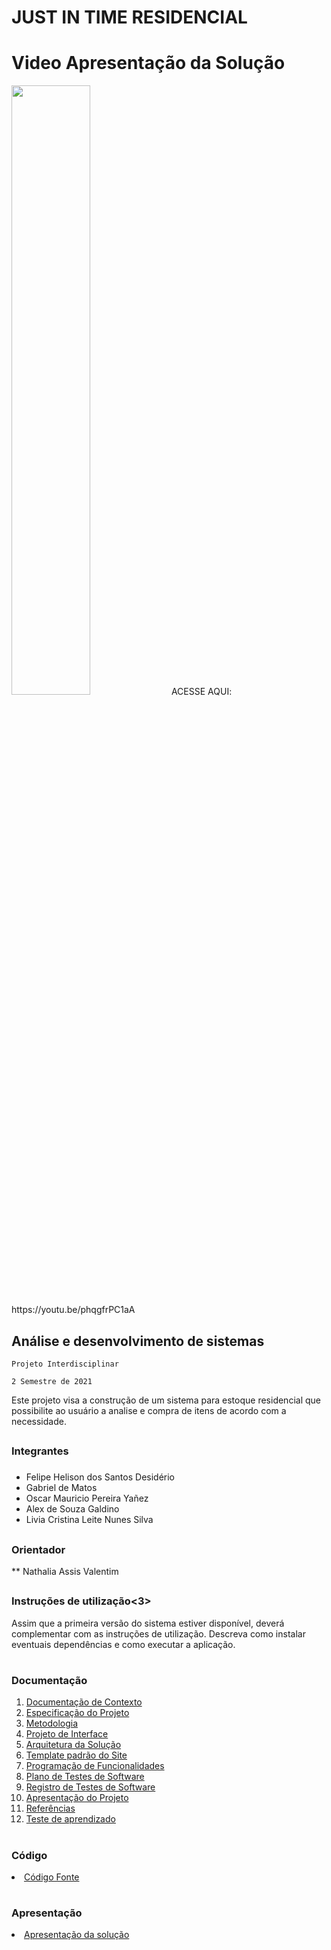 # JUST IN TIME RESIDENCIAL
<h1>Video Apresentação da Solução</h1>

<img src="https://i9.ytimg.com/vi/phqgfrPC1aA/mq2.jpg?sqp=CLCluI0G&rs=AOn4CLDlC_5I-jgsM-yX0QCALIgjgnvklQ" width="50%">
ACESSE AQUI: https://youtu.be/phqgfrPC1aA

<h2>Análise e desenvolvimento de sistemas</h2>

`Projeto Interdisciplinar`

`2 Semestre de 2021`

Este projeto visa a construção de um sistema para estoque residencial que possibilite ao usuário a analise e compra de itens de acordo com a necessidade.

## <h3>Integrantes<h3>

* Felipe Helison dos Santos Desidério
* Gabriel de Matos
* Oscar Mauricio Pereira Yañez
* Alex de Souza Galdino
* Livia Cristina Leite Nunes Silva

## <h3>Orientador</h3>

** Nathalia Assis Valentim

## <h3>Instruções de utilização<3>

Assim que a primeira versão do sistema estiver disponível, deverá complementar com as instruções de utilização. Descreva como instalar eventuais dependências e como executar a aplicação.

# <h3>Documentação</h3>

<ol>
<li><a href="docs/01-Documentação de Contexto.md"> Documentação de Contexto</a></li>
<li><a href="docs/02-Especificação do Projeto.md"> Especificação do Projeto</a></li>
<li><a href="docs/03-Metodologia.md"> Metodologia</a></li>
<li><a href="docs/04-Projeto de Interface.md"> Projeto de Interface</a></li>
<li><a href="docs/05-Arquitetura da Solução.md"> Arquitetura da Solução</a></li>
<li><a href="docs/06-Template padrão do Site.md"> Template padrão do Site</a></li>
<li><a href="docs/07-Programação de Funcionalidades.md"> Programação de Funcionalidades</a></li>
<li><a href="docs/08-Plano de Testes de Software.md"> Plano de Testes de Software</a></li>
<li><a href="docs/09-Registro de Testes de Software.md"> Registro de Testes de Software</a></li>
<li><a href="docs/10-Apresentação do Projeto.md"> Apresentação do Projeto</a></li>
<li><a href="docs/11-Referências.md"> Referências</a></li>
<li><a href="docs/11-Referências.md"> Teste de aprendizado</a></li>
 </ol>

# <h3>Código</h3>

<li><a href="src/README.md"> Código Fonte</a></li>

# <h3>Apresentação</h3>

<li><a href="presentation/README.md"> Apresentação da solução</a></li>
